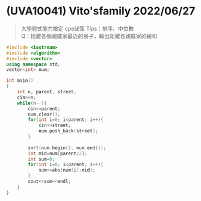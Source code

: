 # (UVA10041) Vito'sfamily 2022/06/27
>大學程式能力檢定 cpe祕笈
Tips：排序、中位數  
Q：找離各個親戚家最近的房子，輸出距離各親戚家的總和

```c++
#include <iostream>
#include <algorithm>
#include <vector>
using namespace std;
vector<int> num;

int main()
{
	int n, parent, street;
	cin>>n;
	while(n--){
		cin>>parent;
		num.clear();
		for(int i=0; i<parent; i++){
			cin>>street;
			num.push_back(street);
		}
		
		sort(num.begin(), num.end());
		int mid=num[parent/2];
		int sum=0;
		for(int i=0; i<parent; i++){
			sum+=abs(num[i]-mid);
		}
		cout<<sum<<endl;
	}
}
```
